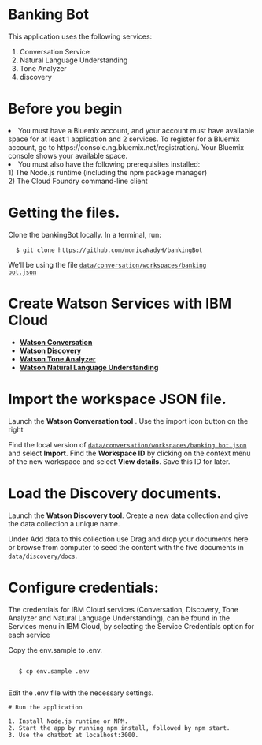 # Banking Bot

This application uses the following services:
1) Conversation Service
2) Natural Language Understanding
3) Tone Analyzer
4) discovery

# Before you begin

<li>You must have a Bluemix account, and your account must have available space for at least 1 application and 2 services. 
To register for a Bluemix account, go to https://console.ng.bluemix.net/registration/. 
Your Bluemix console shows your available space.</li>


<li> You must also have the following prerequisites installed:</li>
        1) The Node.js runtime (including the npm package manager)</br>
        2) The Cloud Foundry command-line client
        
     
# Getting the files.
Clone the bankingBot locally. In a terminal, run:

<pre> <code> $ git clone https://github.com/monicaNadyH/bankingBot</code></pre>

We’ll be using the file <a href="https://github.com/monicaNadyH/bankingBot/blob/master/data/conversation/workspaces/banking%20bot.json"><code>data/conversation/workspaces/banking bot.json</code></a>
 
# Create Watson Services with IBM Cloud

<ul>

<li><a href="https://console.ng.bluemix.net/catalog/services/conversation" rel="nofollow"><strong>Watson Conversation</strong></a></li>
<li><a href="https://console.ng.bluemix.net/catalog/services/discovery" rel="nofollow"><strong>Watson Discovery</strong></a></li>
<li><a href="https://console.ng.bluemix.net/catalog/services/tone-analyzer" rel="nofollow"><strong>Watson Tone Analyzer</strong></a></li>
<li><a href="https://console.ng.bluemix.net/catalog/services/natural-language-understanding" rel="nofollow"><strong>Watson Natural Language Understanding</strong></a></li>

</ul>


# Import the workspace JSON file.

Launch the <b>Watson Conversation tool</b> . Use the import icon button on the right
<p>
Find the local version of <a href="href="https://github.com/monicaNadyH/bankingBot/blob/master/data/conversation/workspaces/banking%20bot.json"><code>data/conversation/workspaces/banking bot.json</code></a> and select
<strong>Import</strong>. Find the <strong>Workspace ID</strong> by clicking on the context menu of the new
workspace and select <strong>View details</strong>. Save this ID for later.
</p>
   
 # Load the Discovery documents.
 
 Launch the <b>Watson Discovery tool</b>. Create a new data collection and give the data collection a unique name.
 
 Under Add data to this collection use Drag and drop your documents here or browse from computer to seed the content with the five documents in <code>data/discovery/docs</code>.
 
  # Configure credentials:
  
  The credentials for IBM Cloud services (Conversation, Discovery, Tone Analyzer and Natural Language Understanding), can be found in the Services menu in IBM Cloud, by selecting the Service Credentials option for each service
  
  Copy the env.sample to .env.<br>
  
   <code>
   $ cp env.sample .env
    </code>
  <br>
   
   Edit the .env file with the necessary settings.
   
    # Run the application
    
    1. Install Node.js runtime or NPM.
    2. Start the app by running npm install, followed by npm start.
    3. Use the chatbot at localhost:3000.


